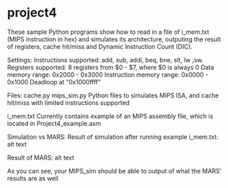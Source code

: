 # project4
These sample Python programs show how to read in a file of i_mem.txt (MIPS instruction in hex) and simulates its architecture, outputing the result of registers, cache hit/miss and Dynamic Instruction Count (DIC).

Settings:
Instructions supported: add, sub, addi, beq, bne, slt, lw ,sw.
Registers supported: 8 registers from $0 - $7, where $0 is always 0
Data memory range: 0x2000 - 0x3000
Instruction memory range: 0x0000 - 0x1000
Deadloop at "0x1000ffff"

Files:
cache.py
mips_sim.py
Python files to simulates MIPS ISA, and cache hit/miss with limited instructions supported 

i_mem.txt
Currently contains example of an MIPS assembly file, which is located in Project4_example.asm

Simulation vs MARS:
Result of simulation after running example i_mem.txt:
alt text

Result of MARS:
alt text

As you can see, your MIPS_sim should be able to output of what the MARS' results are as well
